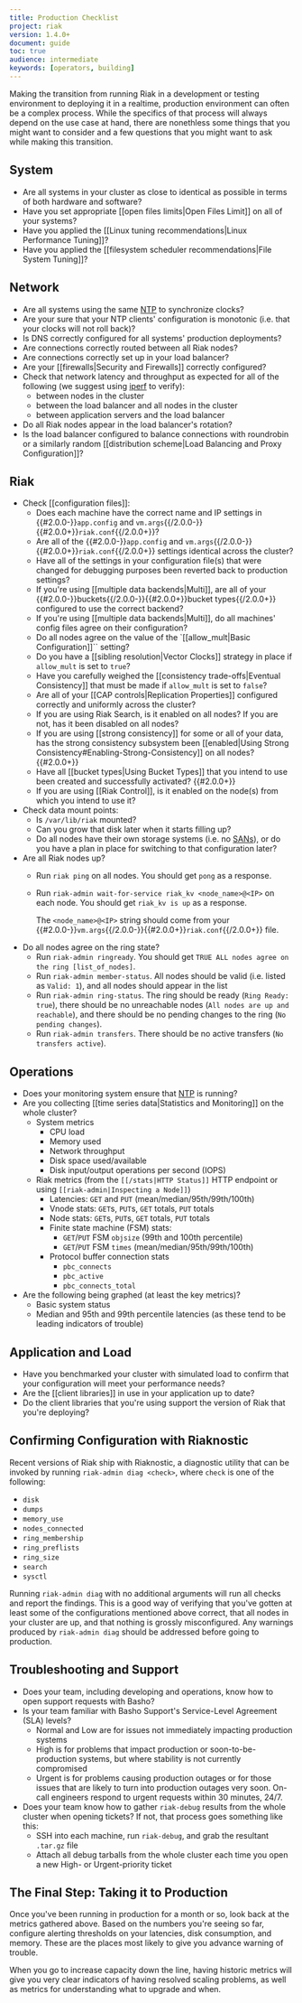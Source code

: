 ```yaml
---
title: Production Checklist
project: riak
version: 1.4.0+
document: guide
toc: true
audience: intermediate
keywords: [operators, building]
---
```


Making the transition from running Riak in a development or testing environment to deploying it in a realtime, production environment can often be a complex process. While the specifics of that process will always depend on the use case at hand, there are nonethless some things that you might want to consider and a few questions that you might want to ask while making this transition.

## System

* Are all systems in your cluster as close to identical as possible in terms of both hardware and software?
* Have you set appropriate [[open files limits|Open Files Limit]] on all of your systems?
* Have you applied the [[Linux tuning recommendations|Linux Performance Tuning]]?
* Have you applied the [[filesystem scheduler recommendations|File System Tuning]]?

## Network

* Are all systems using the same [NTP](http://www.ntp.org/) to synchronize clocks?
* Are your sure that your NTP clients' configuration is monotonic (i.e. that your clocks will not roll back)?
* Is DNS correctly configured for all systems' production deployments?
* Are connections correctly routed between all Riak nodes?
* Are connections correctly set up in your load balancer?
* Are your [[firewalls|Security and Firewalls]] correctly configured?
* Check that network latency and throughput as expected for all of the following (we suggest using [iperf](http://www.ntp.org/) to verify):
  - between nodes in the cluster
  - between the load balancer and all nodes in the cluster
  - between application servers and the load balancer
* Do all Riak nodes appear in the load balancer's rotation?
* Is the load balancer configured to balance connections with roundrobin or a similarly random [[distribution scheme|Load Balancing and Proxy Configuration]]?

## Riak

* Check [[configuration files]]:
  - Does each machine have the correct name and IP settings in {{#2.0.0-}}`app.config` and `vm.args`{{/2.0.0-}}{{#2.0.0+}}`riak.conf`{{/2.0.0+}}?
  - Are all of the {{#2.0.0-}}`app.config` and `vm.args`{{/2.0.0-}}{{#2.0.0+}}`riak.conf`{{/2.0.0+}} settings identical across the cluster?
  - Have all of the settings in your configuration file(s) that were changed for debugging purposes been reverted back to production settings?
  - If you're using [[multiple data backends|Multi]], are all of your {{#2.0.0-}}buckets{{/2.0.0-}}{{#2.0.0+}}bucket types{{/2.0.0+}} configured to use the correct backend?
  - If you're using [[multiple data backends|Multi]], do all machines' config files agree on their configuration?
  - Do all nodes agree on the value of the `[[allow_mult|Basic Configuration]]`` setting?
  - Do you have a [[sibling resolution|Vector Clocks]] strategy in place if `allow_mult` is set to `true`?
  - Have you carefully weighed the [[consistency trade-offs|Eventual Consistency]] that must be made if `allow_mult` is set to `false`?
  - Are all of your [[CAP controls|Replication Properties]] configured correctly and uniformly across the cluster?
  - If you are using Riak Search, is it enabled on all nodes? If you are not, has it been disabled on all nodes?
  - If you are using [[strong consistency]] for some or all of your data, has the strong consistency subsystem been [[enabled|Using Strong Consistency#Enabling-Strong-Consistency]] on all nodes? {{#2.0.0+}}
  - Have all [[bucket types|Using Bucket Types]] that you intend to use been created and successfully activated? {{#2.0.0+}}
  - If you are using [[Riak Control]], is it enabled on the node(s) from which you intend to use it?
* Check data mount points:
  - Is `/var/lib/riak` mounted?
  - Can you grow that disk later when it starts filling up?
  - Do all nodes have their own storage systems (i.e. no [SANs](http://en.wikipedia.org/wiki/Storage_area_network)), or do you have a plan in place for switching to that configuration later?
* Are all Riak nodes up?
  - Run `riak ping` on all nodes. You should get `pong` as a response.
  - Run `riak-admin wait-for-service riak_kv <node_name>@<IP>` on each node. You should get `riak_kv is up` as a response.
    
    The `<node_name>@<IP>` string should come from your {{#2.0.0-}}`vm.args`{{/2.0.0-}}{{#2.0.0+}}`riak.conf`{{/2.0.0+}} file.
* Do all nodes agree on the ring state?
  - Run `riak-admin ringready`. You should get `TRUE ALL nodes agree on the ring [list_of_nodes]`.
  - Run `riak-admin member-status`. All nodes should be valid (i.e. listed as `Valid: 1`), and all nodes should appear in the list
  - Run `riak-admin ring-status`. The ring should be ready (`Ring Ready: true`), there should be no unreachable nodes (`All nodes are up and reachable`), and there should be no pending changes to the ring (`No pending changes`).
  - Run `riak-admin transfers`. There should be no active transfers (`No transfers active`).

## Operations

* Does your monitoring system ensure that [NTP](http://www.ntp.org/) is running?
* Are you collecting [[time series data|Statistics and Monitoring]] on the whole cluster?
  - System metrics
    + CPU load
    + Memory used
    + Network throughput
    + Disk space used/available
    + Disk input/output operations per second (IOPS)
  - Riak metrics (from the `[[/stats|HTTP Status]]` HTTP endpoint or using `[[riak-admin|Inspecting a Node]]`)
    + Latencies: `GET` and `PUT` (mean/median/95th/99th/100th)
    + Vnode stats: `GET`s, `PUT`s, `GET` totals, `PUT` totals
    + Node stats: `GET`s, `PUT`s, `GET` totals, `PUT` totals
    + Finite state machine (FSM) stats:
      * `GET`/`PUT` FSM `objsize` (99th and 100th percentile)
      * `GET`/`PUT` FSM `times` (mean/median/95th/99th/100th)
    + Protocol buffer connection stats
      * `pbc_connects`
      * `pbc_active`
      * `pbc_connects_total`
* Are the following being graphed (at least the key metrics)?
  - Basic system status
  - Median and 95th and 99th percentile latencies (as these tend to be leading indicators of trouble)

## Application and Load

* Have you benchmarked your cluster with simulated load to confirm that your configuration will meet your performance needs?
* Are the [[client libraries]] in use in your application up to date?
* Do the client libraries that you're using support the version of Riak that you're deploying?

## Confirming Configuration with Riaknostic

Recent versions of Riak ship with Riaknostic, a diagnostic utility that can be invoked by running `riak-admin diag <check>`, where `check` is one of the following:

* `disk`
* `dumps`
* `memory_use`
* `nodes_connected`
* `ring_membership`
* `ring_preflists`
* `ring_size`
* `search`
* `sysctl`

Running `riak-admin diag` with no additional arguments will run all checks and report the findings. This is a good way of verifying that you've gotten at least some of the configurations mentioned above correct, that all nodes in your cluster are up, and that nothing is grossly misconfigured. Any warnings produced by `riak-admin diag` should be addressed before going to production.

## Troubleshooting and Support

* Does your team, including developing and operations, know how to open support requests with Basho?
* Is your team familiar with Basho Support's Service-Level Agreement (SLA) levels?
  - Normal and Low are for issues not immediately impacting production systems
  - High is for problems that impact production or soon-to-be-production systems, but where stability is not currently compromised
  - Urgent is for problems causing production outages or for those issues that are likely to turn into production outages very soon. On-call engineers respond to urgent requests within 30 minutes, 24/7.
* Does your team know how to gather `riak-debug` results from the whole cluster when opening tickets? If not, that process goes something like this:
  - SSH into each machine, run `riak-debug`, and grab the resultant `.tar.gz` file
  - Attach all debug tarballs from the whole cluster each time you open a new High- or Urgent-priority ticket

## The Final Step: Taking it to Production

Once you've been running in production for a month or so, look back at the metrics gathered above. Based on the numbers you're seeing so far, configure alerting thresholds on your latencies, disk consumption, and memory. These are the places most likely to give you advance warning of trouble.

When you go to increase capacity down the line, having historic metrics will give you very clear indicators of having resolved scaling problems, as well as metrics for understanding what to upgrade and when.
